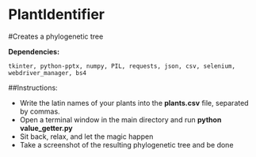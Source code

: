 # PlantIdentifier
<!-- ##Creates a PowerPoint presentation from an input sequence of images
Each slide of the PowerPoint will contain one image and its matching plant name -->
#Creates a phylogenetic tree

**Dependencies:**
```
tkinter, python-pptx, numpy, PIL, requests, json, csv, selenium, webdriver_manager, bs4
```
##Instructions:

<!-- - Drag all your photos into the **id_dir** directory (regardless of the image format)
- Download this dataset: (https://zenodo.org/record/4726653#.ZE5bJC9BxQK) and drag it into the main directory. **Caution: 31.65 GB**
- Open a terminal window in the main directory, run **python main.py true** to train the model, then **python main.py false** to evaluate your images and create the resulting PowerPoint
- All photos will be converted to Portable Pixmap Format (.ppm), original format moved to **wrong_formats** -->

- Write the latin names of your plants into the **plants.csv** file, separated by commas.
- Open a terminal window in the main directory and run **python value_getter.py**
- Sit back, relax, and let the magic happen
- Take a screenshot of the resulting phylogenetic tree and be done